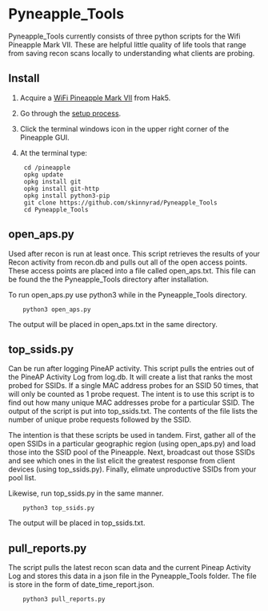 # Pyneapple_Tools

Pyneapple_Tools currently consists of three python scripts for the Wifi Pineapple Mark VII. These are helpful little quality of life tools that range from saving recon scans locally to understanding what clients are probing.

## Install
1. Acquire a [WiFi Pineapple Mark VII](https://shop.hak5.org/products/wifi-pineapple) from Hak5.
2. Go through the [setup process](https://docs.hak5.org/hc/en-us/articles/360053348994-1-Firmware-Install).
3. Click the terminal windows icon in the upper right corner of the Pineapple GUI.
4. At the terminal type:

        cd /pineapple
        opkg update
        opkg install git
        opkg install git-http
        opkg install python3-pip
        git clone https://github.com/skinnyrad/Pyneapple_Tools
        cd Pyneapple_Tools

## open_aps.py
Used after recon is run at least once. This script retrieves the results of your Recon activity from recon.db and pulls out all of the open access points. These access points are placed into a file called open_aps.txt. This file can be found the the Pyneapple_Tools directory after installation.

To run open_aps.py use python3 while in the Pyneapple_Tools directory.

        python3 open_aps.py
        
The output will be placed in open_aps.txt in the same directory.

## top_ssids.py
Can be run after logging PineAP activity. This script pulls the entries out of the PineAP Activity Log from log.db. It will create a list that ranks the most probed for SSIDs. If a single MAC address probes for an SSID 50 times, that will only be counted as 1 probe request. The intent is to use this script is to find out how many unique MAC addresses probe for a particular SSID. The output of the script is put into top_ssids.txt. The contents of the file lists the number of unique probe requests followed by the SSID.

The intention is that these scripts be used in tandem. First, gather all of the open SSIDs in a particular geographic region (using open_aps.py) and load those into the SSID pool of the Pineapple. Next, broadcast out those SSIDs and see which ones in the list elicit the greatest response from client devices (using top_ssids.py). Finally, elimate unproductive SSIDs from your pool list.

Likewise, run top_ssids.py in the same manner.

        python3 top_ssids.py
        
The output will be placed in top_ssids.txt.

## pull_reports.py

The script pulls the latest recon scan data and the current Pineap Activity Log and stores this data in a json file in the Pyneapple_Tools folder. The file is store in the form of date_time_report.json. 

        python3 pull_reports.py
